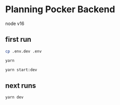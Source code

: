 # Planning Pocker Backend

node v16


## first run

```bash
cp .env.dev .env
```

```bash
yarn
```

```bash
yarn start:dev
```

## next runs

```bash
yarn dev
```

